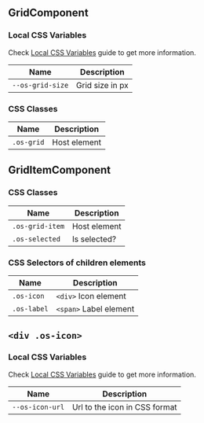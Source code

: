 ## GridComponent

### Local CSS Variables

Check [Local CSS Variables](https://github.com/dreyliky/ngx-os/blob/master/src/app/library/docs/guides/local-css-variables.md) guide to get more information.

| Name               | Description                   |
| ------------------ | ----------------------------  |
| `--os-grid-size`   | Grid size in px               |

### CSS Classes
| Name            | Description                       |
| --------------- | --------------------------------- |
| `.os-grid`      | Host element                      |

## GridItemComponent

### CSS Classes
| Name            | Description                       |
| --------------- | --------------------------------- |
| `.os-grid-item` | Host element                      |
| `.os-selected`  | Is selected?                      |

### CSS Selectors of children elements
| Name                | Description                |
| ------------------- | -------------------------  |
| `.os-icon`          | `<div>` Icon element       |
| `.os-label`         | `<span>` Label element     |

## `<div .os-icon>`

### Local CSS Variables

Check [Local CSS Variables](https://github.com/dreyliky/ngx-os/blob/master/src/app/library/docs/guides/local-css-variables.md) guide to get more information.

| Name               | Description                   |
| ------------------ | ----------------------------  |
| `--os-icon-url`    | Url to the icon in CSS format |
